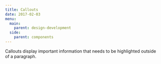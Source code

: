 ```yaml
---
title: Callouts
date: 2017-02-03
menu:
  main:
    parent: design-development
  side:
    parent: components
---
```


Callouts display important information that needs to be highlighted outside of a paragraph.
